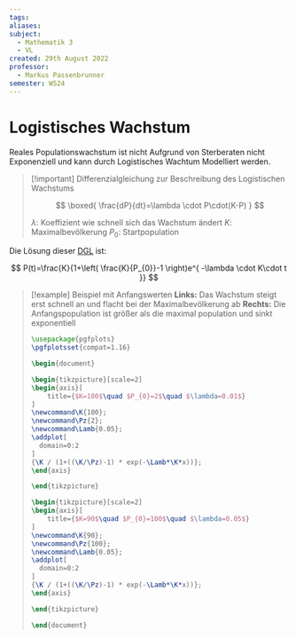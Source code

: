 ```yaml
---
tags: 
aliases: 
subject:
  - Mathematik 3
  - VL
created: 29th August 2022
professor:
  - Markus Passenbrunner
semester: WS24
---
```


# Logistisches Wachstum

Reales Populationswachstum ist nicht Aufgrund von Sterberaten nicht Exponenziell und kann durch Logistisches Wachtum Modelliert werden.

> [!important] Differenzialgleichung zur Beschreibung des Logistischen Wachstums 
> 
> $$
> \boxed{ \frac{dP}{dt}=\lambda \cdot P\cdot(K-P) }
> $$
> 
>$\lambda$: Koeffizient wie schnell sich das Wachstum ändert
>$K$: Maximalbevölkerung
>$P_{0}$: Startpopulation

Die Lösung dieser [DGL](../{MOC}%20DGL.md) ist:

$$
P(t)=\frac{K}{1+\left( \frac{K}{P_{0}}-1 \right)e^{ -\lambda \cdot K\cdot t }}
$$



>[!example] Beispiel mit Anfangswerten
> **Links:** Das Wachstum steigt erst schnell an und flacht bei der Maximalbevölkerung ab
> **Rechts:** Die Anfangspopulation ist größer als die maximal population und sinkt exponentiell
> ```tikz
> \usepackage{pgfplots}
> \pgfplotsset{compat=1.16}
> 
> \begin{document}
> 
> \begin{tikzpicture}[scale=2]
> \begin{axis}[
>     title={$K=100$\quad $P_{0}=2$\quad $\lambda=0.01$}
> ]
> \newcommand\K{100};
> \newcommand\Pz{2};
> \newcommand\Lamb{0.05};
> \addplot[
> 	domain=0:2
> ]
> {\K / (1+((\K/\Pz)-1) * exp(-\Lamb*\K*x))};
> \end{axis}
> 
> \end{tikzpicture}
> 
> \begin{tikzpicture}[scale=2]
> \begin{axis}[
>     title={$K=90$\quad $P_{0}=100$\quad $\lambda=0.05$}
> ]
> \newcommand\K{90};
> \newcommand\Pz{100};
> \newcommand\Lamb{0.05};
> \addplot[
> 	domain=0:2
> ]
> {\K / (1+((\K/\Pz)-1) * exp(-\Lamb*\K*x))};
> \end{axis}
> 
> \end{tikzpicture}
> 
> \end{document}
> ```